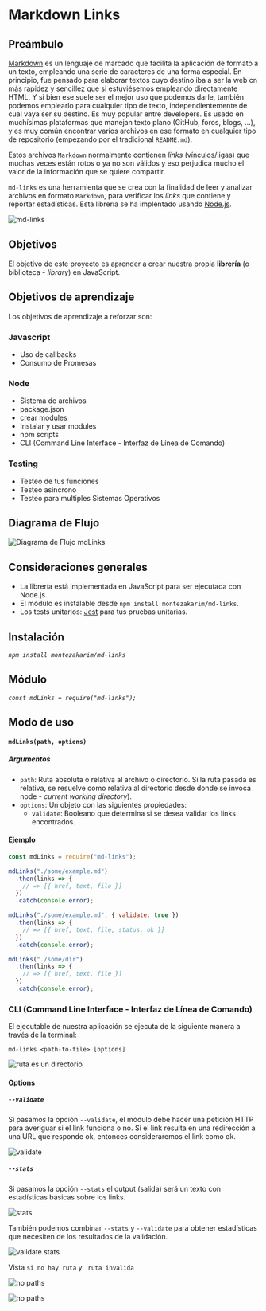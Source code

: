 # Markdown Links

## Preámbulo

[Markdown](https://es.wikipedia.org/wiki/Markdown) es un lenguaje de marcado que facilita la aplicación de formato a un texto, empleando una serie de caracteres de una forma especial. En principio, fue pensado para elaborar textos cuyo destino iba a ser la web cn más rapidez y sencillez que si estuviésemos empleando directamente HTML. Y si bien ese suele ser el mejor uso que podemos darle, también podemos emplearlo para cualquier tipo de texto, independientemente de cual vaya ser su destino. Es muy popular entre developers. Es usado en muchísimas plataformas que manejan texto plano (GitHub, foros, blogs, ...), y es muy común
encontrar varios archivos en ese formato en cualquier tipo de repositorio
(empezando por el tradicional `README.md`).

Estos archivos `Markdown` normalmente contienen _links_ (vínculos/ligas) que
muchas veces están rotos o ya no son válidos y eso perjudica mucho el valor de
la información que se quiere compartir.

`md-links` es una herramienta que se crea con la finalidad de leer y analizar archivos en formato `Markdown`, para verificar los _links_ que contiene y reportar estadísticas. 
Esta librería se ha implentado usando [Node.js](https://nodejs.org/).

![md-links](https://github.com/montezakarim/LIM010-fe-md-links/blob/master/md/markdown.png?raw=true)

## Objetivos

El objetivo de este proyecto es aprender a crear nuestra propia **librería** (o biblioteca - _library_) en JavaScript.

## Objetivos de aprendizaje
Los objetivos de aprendizaje a reforzar son: 

### Javascript
- Uso de callbacks
- Consumo de Promesas

### Node
- Sistema de archivos
- package.json
- crear modules
- Instalar y usar modules
- npm scripts
- CLI (Command Line Interface - Interfaz de Línea de Comando)

### Testing
- Testeo de tus funciones
- Testeo asíncrono
- Testeo para multiples Sistemas Operativos

## Diagrama de Flujo

![Diagrama de Flujo mdLinks](https://github.com/montezakarim/LIM010-fe-md-links/blob/master/md/mdLinks-diagrama.jpg?raw=true)

## Consideraciones generales

- La librería está implementada en JavaScript para ser ejecutada con
Node.js. 
- El módulo es instalable desde `npm install montezakarim/md-links`. 
- Los tests unitarios: [Jest](https://jestjs.io/) para tus pruebas unitarias.

## Instalación
_`npm install montezakarim/md-links`_

## Módulo
_`const mdLinks = require("md-links");`_

## Modo de uso

#### `mdLinks(path, options)`

##### Argumentos
- `path`: Ruta absoluta o relativa al archivo o directorio. Si la ruta pasada es
  relativa, se resuelve como relativa al directorio desde donde se invoca
  node - _current working directory_).
- `options`: Un objeto con las siguientes propiedades:
  * `validate`: Booleano que determina si se desea validar los links
    encontrados.

#### Ejemplo

```js
const mdLinks = require("md-links");

mdLinks("./some/example.md")
  .then(links => {
    // => [{ href, text, file }]
  })
  .catch(console.error);

mdLinks("./some/example.md", { validate: true })
  .then(links => {
    // => [{ href, text, file, status, ok }]
  })
  .catch(console.error);

mdLinks("./some/dir")
  .then(links => {
    // => [{ href, text, file }]
  })
  .catch(console.error);
```

### CLI (Command Line Interface - Interfaz de Línea de Comando)

El ejecutable de nuestra aplicación se ejecuta de la siguiente
manera a través de la terminal:

`md-links <path-to-file> [options]`


![ruta es un directorio](https://github.com/montezakarim/LIM010-fe-md-links/blob/master/md/directorio.JPG?raw=true)


#### Options

##### `--validate`

Si pasamos la opción `--validate`, el módulo debe hacer una petición HTTP para
averiguar si el link funciona o no. Si el link resulta en una redirección a una
URL que responde ok, entonces consideraremos el link como ok.

![validate](https://github.com/montezakarim/LIM010-fe-md-links/blob/master/md/validate.JPG?raw=true)

##### `--stats`

Si pasamos la opción `--stats` el output (salida) será un texto con estadísticas
básicas sobre los links.

![stats](https://github.com/montezakarim/LIM010-fe-md-links/blob/master/md/stats.JPG?raw=true)

También podemos combinar `--stats` y `--validate` para obtener estadísticas que
necesiten de los resultados de la validación.

![validate stats](https://github.com/montezakarim/LIM010-fe-md-links/blob/master/md/validate-stats.JPG?raw=true)

Vista `si no hay ruta` y ` ruta invalida` 

![no paths](https://github.com/montezakarim/LIM010-fe-md-links/blob/master/md/no-path-1.JPG?raw=true)

![no paths](https://github.com/montezakarim/LIM010-fe-md-links/blob/master/md/no-path.JPG?raw=true)

